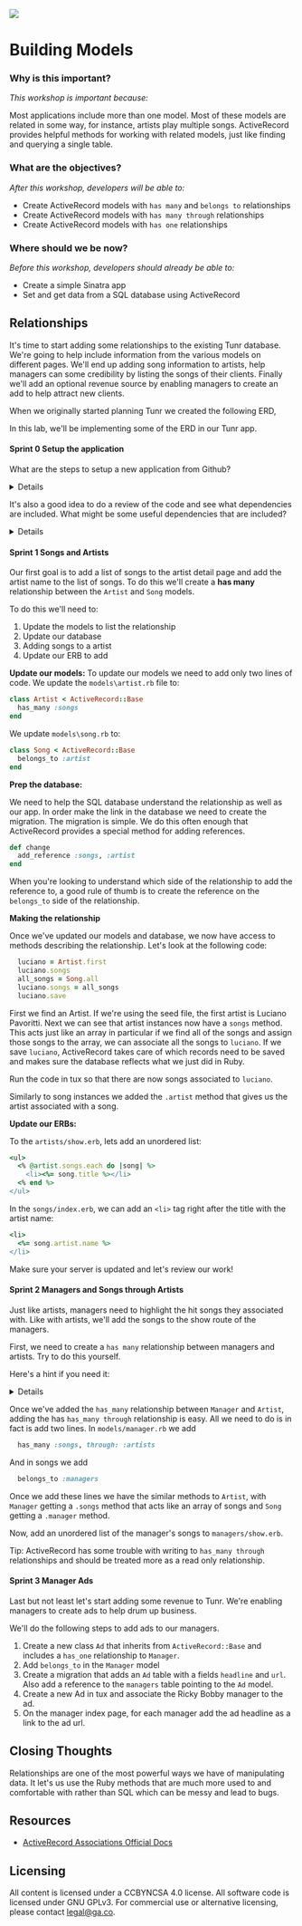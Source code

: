 <!--
Creator: JP Barela  
Market: Denver
-->

![](https://ga-dash.s3.amazonaws.com/production/assets/logo-9f88ae6c9c3871690e33280fcf557f33.png)

# Building Models

### Why is this important?
<!-- framing the "why" in big-picture/real world examples -->
*This workshop is important because:*

Most applications include more than one model. Most of these models are related in some 
way, for instance, artists play multiple songs. ActiveRecord provides helpful methods for working with related models, just like finding and querying a single table.

### What are the objectives?
<!-- specific/measurable goal for students to achieve -->
*After this workshop, developers will be able to:*

- Create ActiveRecord models with ``has many`` and ``belongs to`` relationships
- Create ActiveRecord models with ``has many through`` relationships
- Create ActiveRecord models with ``has one`` relationships 

### Where should we be now?
<!-- call out the skills that are prerequisites -->
*Before this workshop, developers should already be able to:*

- Create a simple Sinatra app
- Set and get data from a SQL database using ActiveRecord 

## Relationships 

It's time to start adding some relationships to the existing Tunr database. We're going to 
help include information from the various models on different pages. We'll end up adding 
song information to artists, help managers can some credibility by listing the songs of their 
clients. Finally we'll add an optional revenue source by enabling managers to create an add 
to help attract new clients.

When we originally started planning Tunr we created the following ERD, 


In this lab, we'll be implementing some of the ERD in our Tunr app.

#### Sprint 0 Setup the application
What are the steps to setup a new application from Github?

<details>
Fork/clone the repo, bundle install, rake db:setup or rake db:create, rake db:migrate/rake
 db:schema:load.

This repo uses a different database than our Tunr database from yesterday so you'll need to 
create it from scratch.
</details>

It's also a good idea to do a review of the code and see what dependencies are included. What might be some useful dependencies that are included?

<details>
rerun, tux
</details>

#### Sprint 1 Songs and Artists 
Our first goal is to add a list of songs to the artist detail page and add the artist name
to the list of songs. To do this we'll create a **has many** relationship between the 
``Artist`` and ``Song`` models.

To do this we'll need to:

1. Update the models to list the relationship
1. Update our database 
2. Adding songs to a artist
2. Update our ERB to add 


__Update our models:__
To update our models we need to add only two lines of code. We update the 
``models\artist.rb`` file to:

```ruby
class Artist < ActiveRecord::Base
  has_many :songs
end
```

We update ``models\song.rb`` to:

```ruby
class Song < ActiveRecord::Base
  belongs_to :artist
end
```

__Prep the database:__

We need to help the SQL database understand the relationship as well as our app. In order 
make the link in the database we need to create the migration. The migration is simple. We 
do this often enough that ActiveRecord provides a special method for adding references.

```ruby
def change
  add_reference :songs, :artist
end
```

When you're looking to understand which side of the relationship to add the reference to, 
a good rule of thumb is to create the reference on the ``belongs_to`` side of the 
relationship.

__Making the relationship__ 

Once we've updated our models and database, we now have access to methods describing the 
relationship. Let's look at the following code:

```ruby
  luciano = Artist.first
  luciano.songs
  all_songs = Song.all
  luciano.songs = all_songs
  luciano.save
```

First we find an Artist. If we're using the seed file, the first artist is Luciano Pavoritti.
Next we can see that artist instances now have a ``songs`` method. This acts just like an 
array in particular if we find all of the songs and assign those songs to the array, we can
associate all the songs to ``luciano``. If we save ``luciano``, ActiveRecord takes care of 
which records need to be saved and makes sure the database reflects what we just did in Ruby.

Run the code in tux so that there are now songs associated to ``luciano``.

Similarly to song instances we added the ``.artist`` method that gives us the artist 
associated with a song.

__Update our ERBs:__

To the ``artists/show.erb``, lets add an unordered list: 
```ruby
<ul>
  <% @artist.songs.each do |song| %>
    <li><%= song.title %></li>
  <% end %>
</ul>
```

In the ``songs/index.erb``, we can add an ``<li>`` tag right after the title with the artist
name:

```ruby
<li>
  <%= song.artist.name %>
</li>
```

Make sure your server is updated and let's review our work!

#### Sprint 2 Managers and Songs through Artists

Just like artists, managers need to highlight the hit songs they associated with. Like with 
artists, we'll add the songs to the show route of the managers.

First, we need to create a ``has many`` relationship between managers and artists. Try to do 
this yourself. 

Here's a hint if you need it:
<details>
1. Add the ``has_many`` method to the ``Manager`` model and the ``belongs_to`` method to 
``Artist``
2. Create a migration to reference manger from artists
3. Add an artist to a manager
</details>

Once we've added the ``has_many`` relationship between ``Manager`` and ``Artist``, adding 
the has ``has_many through`` relationship is easy. All we need to do is in fact is add two lines. In ``models/manager.rb`` we add 

```ruby
  has_many :songs, through: :artists
```

And in songs we add

```ruby
  belongs_to :managers
```

Once we add these lines we have the similar methods to ``Artist``, with ``Manager`` getting a
``.songs`` method that acts like an array of songs and ``Song`` getting a ``.manager``
 method.

Now, add an unordered list of the manager's songs to ``managers/show.erb``.

Tip: ActiveRecord has some trouble with writing to ``has_many through`` relationships and 
should be treated more as a read only relationship.

#### Sprint 3 Manager Ads
Last but not least let's start adding some revenue to Tunr. We're enabling managers to create
ads to help drum up business.

We'll do the following steps to add ads to our managers.

1. Create a new class ``Ad`` that inherits from ``ActiveRecord::Base`` and includes a 
``has_one`` relationship to ``Manager``.
1. Add ``belongs_to`` in the ``Manager`` model 
1. Create a migration that adds an ``Ad`` table with a fields ``headline`` and ``url``. Also 
add a reference to the ``managers`` table pointing to the ``Ad`` model.
2. Create a new Ad in tux and associate the Ricky Bobby manager to the ad.
1. On the manager index page, for each manager add the ad headline as a link to the ad url.

## Closing Thoughts
Relationships are one of the most powerful ways we have of manipulating data. It let's us 
use the Ruby methods that are much more used to and comfortable with rather than SQL which 
can be messy and lead to bugs.

## Resources

- [ActiveRecord Associations Official Docs](http://guides.rubyonrails.org/association_basics.html)

## Licensing

All content is licensed under a CC­BY­NC­SA 4.0 license. All software code is licensed under GNU GPLv3. For commercial use or alternative licensing, please contact <a href="mailto:legal@ga.co">legal@ga.co</a>.
